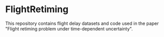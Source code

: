 # FlightRetiming
This repository contains flight delay datasets and code used in the paper "Flight retiming problem under time-dependent uncertainty".

